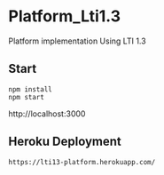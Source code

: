 # Platform_Lti1.3

Platform implementation Using LTI 1.3

## Start
```
npm install
npm start
```
http://localhost:3000

## Heroku Deployment
```
https://lti13-platform.herokuapp.com/
```
